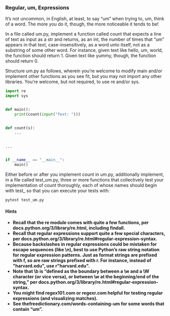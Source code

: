### Regular, um, Expressions

It’s not uncommon, in English, at least, to say “um” when trying to, um, think of a word. The more you do it, though, the more noticeable it tends to be!

In a file called um.py, implement a function called count that expects a line of text as input as a str and returns, as an int, the number of times that “um” appears in that text, case-insensitively, as a word unto itself, not as a substring of some other word. For instance, given text like hello, um, world, the function should return 1. Given text like yummy, though, the function should return 0.

Structure um.py as follows, wherein you’re welcome to modify main and/or implement other functions as you see fit, but you may not import any other libraries. You’re welcome, but not required, to use re and/or sys.

```python
import re
import sys


def main():
    print(count(input("Text: ")))


def count(s):
    ...


...


if __name__ == "__main__":
    main()
```

Either before or after you implement count in um.py, additionally implement, in a file called test_um.py, three or more functions that collectively test your implementation of count thoroughly, each of whose names should begin with test_ so that you can execute your tests with:

    pytest test_um.py

#### Hints
- **Recall that the re module comes with quite a few functions, per docs.python.org/3/library/re.html, including findall.**
- **Recall that regular expressions support quite a few special characters, per docs.python.org/3/library/re.html#regular-expression-syntax.**
- **Because backslashes in regular expressions could be mistaken for escape sequences (like \n), best to use Python’s raw string notation for regular expression patterns. Just as format strings are prefixed with f, so are raw strings prefixed with r. For instance, instead of "harvard\.edu", use r"harvard\.edu".**
- **Note that \b is “defined as the boundary between a \w and a \W character (or vice versa), or between \w at the beginning/end of the string,” per docs.python.org/3/library/re.html#regular-expression-syntax.**
- **You might find regex101.com or regexr.com helpful for testing regular expressions (and visualizing matches).**
- **See thefreedictionary.com/words-containing-um for some words that contain “um”.**

